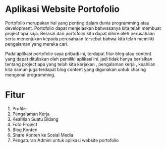 # Aplikasi Website Portofolio

Portofolio merupakan hal yang penting dalam dunia programming atau development. Portofolio dapat menjelaskan bahwasanya kita telah membuat project apa saja.
Berasal dari portofolio kita dapat dihire oleh perusahaan serta menenjukan kepada perusahaan tersebut bahwa kita telah memiliki pengalaman yang mereka cari.

Pada aplikasi portofolio saya pribadi ini, terdapat fitur blog atau content yang dapat dituliskan oleh pemiliki aplikasi ini. jadi tidak hanya berisikan tentang project apa yang telah kita kerjakan , pengalaman kerja , keahlian kita namun juga terdapat blog content yang digunakan untuk sharing mengenai programming.

# Fitur

1. Profile
2. Pengalaman Kerja
3. Keahlian Suatu Bidang
4. Foto Project
5. Blog Konten
6. Share Konten ke Sosial Media
7. Pengaturan Admini untuk aplikasi website portofolio


